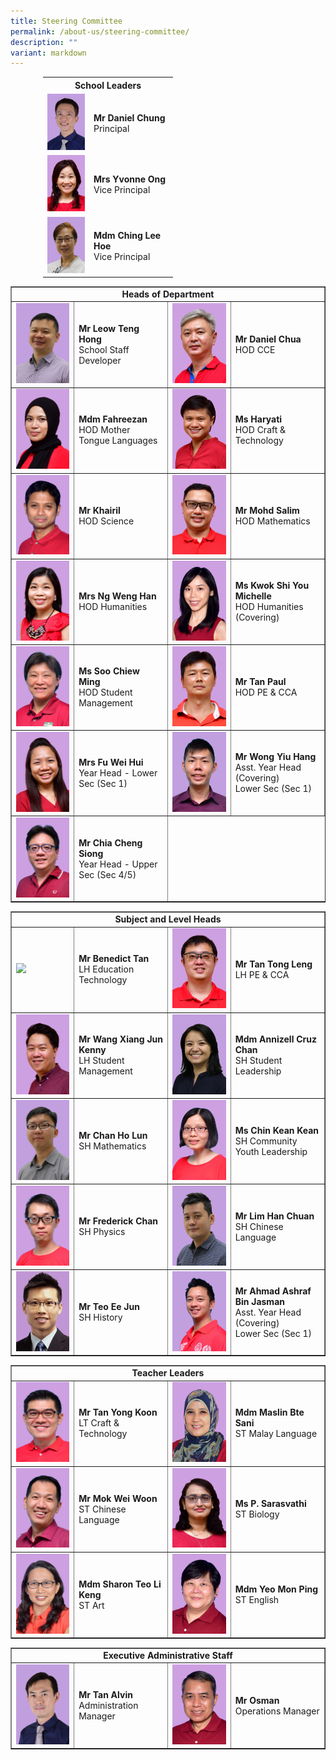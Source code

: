 ```yaml
---
title: Steering Committee
permalink: /about-us/steering-committee/
description: ""
variant: markdown
---
```

<table style="width: 400px; margin-left: auto; margin-right: auto;">
<tbody>
<tr>
<th style="text-align: center;" colspan="2">School Leaders</th>
</tr>
<tr>
<td style="width: 60px;"><img src="/images/sc1.jpg"></td>
<td style="width: 120px;">
<div><strong>Mr Daniel Chung</strong></div>
<div>Principal</div>
</td>
</tr>
<tr>
<td style="width: 60px;"><img src="/images/sc2.png"></td>
<td style="width: 120px;">
<div><strong>Mrs Yvonne Ong</strong></div>
<div>Vice Principal</div>
</td>
</tr>
<tr>
<td style="width: 60px;"><img src="/images/SC/MDM%20CHING%20LEE%20HOE.jpg"></td>
<td style="width: 120px;">
<div><strong>Mdm Ching Lee Hoe</strong></div>
<div>Vice Principal</div>
</td>
</tr>
</tbody>
</table>
<table style="border-collapse: collapse; width: 100%;" border="1">
<tbody>
<tr>
<td style="text-align: center;" colspan="4"><strong>Heads of Department</strong></td>
</tr>
<tr>
<td style="width: 20%;"><img src="/images/SC/LEOW%20TENG%20HONG.jpg"></td>
<td style="width: 30%;"><div><strong>Mr Leow Teng Hong </strong></div>
<div>School Staff Developer</div></td>
<td style="width: 20%;"><img src="/images/sc5.png"></td>
<td style="width: 30%;"><div><strong>Mr Daniel Chua</strong></div>
<div>HOD CCE</div></td>
</tr>
<tr>
<td style="width: 20%;"><img src="/images/sc6.png"></td>
<td style="width: 30%;"><div><strong>Mdm Fahreezan</strong></div>
<div>HOD Mother Tongue Languages</div></td>
<td style="width: 20%;"><img src="/images/sc7.png"></td>
<td style="width: 30%;"><div><strong>Ms Haryati</strong></div>
<div>HOD Craft &amp; Technology</div></td>
</tr>
<tr>
<td style="width: 20%;"><img src="/images/sc8.png"></td>
<td style="width: 30%;"><div><strong>Mr Khairil</strong></div>
<div>HOD Science</div></td>
<td style="width: 20%;"><img src="/images/sc9.png"></td>
<td style="width: 30%;"><div><strong>Mr Mohd Salim</strong></div>
<div>HOD Mathematics</div></td>
</tr>
<tr>
<td style="width: 20%;"><img src="/images/sc10.png"></td>
<td style="width: 30%;"><div><strong>Mrs Ng Weng Han</strong></div>
<div>HOD Humanities</div></td>
<td style="width: 20%;"><img src="/images/SC/MICHELLE%20KWOK.png"></td>
<td style="width: 30%;"><div><strong>Ms Kwok Shi You Michelle</strong></div>
<div>HOD Humanities (Covering)</div></td>

</tr>
<tr>
<td style="width: 20%;"><img src="/images/sc11.png"></td>
<td style="width: 30%;"><div><strong>Ms Soo Chiew Ming</strong></div>
<div>HOD Student Management</div></td>
<td style="width: 20%;"><img src="/images/sc12.png"></td>
<td style="width: 30%;"><div><strong>Mr Tan Paul</strong></div>
<div>HOD PE &amp; CCA</div></td>

</tr>
<tr>
<td style="width: 20%;"><img src="/images/sc15.png"></td>
<td style="width: 30%;"><div><strong>Mrs Fu Wei Hui</strong></div>
<div>Year Head - Lower Sec (Sec 1)</div></td>
<td style="width: 20%;"><img src="/images/SC/Wong%20Yiu%20Hang.jpg"></td>
<td style="width: 30%;"><div><strong>Mr Wong Yiu Hang</strong></div>
<div>Asst. Year Head (Covering)<br>Lower Sec (Sec 1)</div></td>
</tr>
<tr>
<td style="width: 20%;"><img src="/images/sc14.png"></td>
<td style="width: 30%;"><div><strong>Mr Chia Cheng Siong</strong></div>
<div>Year Head - Upper Sec (Sec 4/5)</div></td>

</tr>
</tbody>
</table>
<table style="border-collapse: collapse; width: 100%;" border="1">
<tbody>
<tr>
<td style="text-align: center;" colspan="4"><strong>Subject and Level Heads</strong></td>
</tr>
<tr>	
<td style="width: 20%;"><img src="/images/s1.png"></td>
<td style="width: 30%;"><div><strong>Mr Benedict Tan</strong></div>
<div>LH Education Technology</div></td>
<td style="width: 20%;"><img src="/images/s7.png"></td>
<td style="width: 30%;"><div><strong>Mr Tan Tong Leng</strong></div>
<div>LH PE &amp; CCA</div></td>
</tr>
<tr>
<td style="width: 20%;"><img src="/images/s9.png"></td>
<td style="width: 30%;"><div><strong>Mr Wang Xiang Jun Kenny</strong></div>
<div>LH Student Management</div></td>
<td style="width: 20%;"><img src="/images/SC/annizell.jpg"></td>
<td style="width: 30%;"><div><strong>Mdm Annizell Cruz Chan</strong></div>
<div>SH Student Leadership</div></td>
</tr>
<tr>
<td style="width: 20%;"><img src="/images/SC/CHAN%20HO%20LUN.jpg"></td>
<td style="width: 30%;"><div><strong>Mr Chan Ho Lun</strong></div>
<div>SH Mathematics</div></td>
<td style="width: 20%;"><img src="/images/SC/Chin%20Kean%20Kean.png"></td>
<td style="width: 30%;"><div><strong>Ms Chin Kean Kean</strong></div>
<div>SH Community Youth Leadership</div></td>
</tr>
<tr>
<td style="width: 20%;"><img src="/images/s4.png"></td>
<td style="width: 30%;"><div><strong>Mr Frederick Chan</strong></div>
<div>SH Physics</div></td>
<td style="width: 20%;"><img src="/images/SC/LIM%20HAN%20CHUAN.jpg"></td>
<td style="width: 30%;"><div><strong>Mr Lim Han Chuan</strong></div>
<div>SH Chinese Language</div></td>
</tr>
<tr>
<td style="width: 20%;"><img src="/images/s8.png"></td>
<td style="width: 30%;"><div><strong>Mr Teo Ee Jun</strong></div>
<div>SH History</div></td>
<td style="width: 20%;"><img src="/images/SC/Ahmad%20Ashraf%20Bin%20Jasman.jpg"></td>
<td style="width: 30%;"><div><strong>Mr Ahmad Ashraf Bin Jasman</strong></div>
<div>Asst. Year Head (Covering)<br>Lower Sec (Sec 1)</div></td>
</tr>

</tbody>
</table>
<table style="border-collapse: collapse; width: 100%;" border="1">
<tbody>
<tr>
<td style="text-align: center;" colspan="4"><strong>Teacher Leaders</strong></td>
</tr>
<tr>
<td style="width: 20%;"><img src="/images/tl1.png"></td>
<td style="width: 30%;"><div><strong>Mr Tan Yong Koon</strong></div>
<div>LT Craft &amp; Technology</div></td>
<td style="width: 20%;"><img src="/images/tl2.png"></td>
<td style="width: 30%;"><div><strong>Mdm Maslin Bte Sani</strong></div>
<div>ST Malay Language</div></td>
</tr>
<tr>
<td style="width: 20%;"><img src="/images/tl3.png"></td>
<td style="width: 30%;"><div><strong>Mr Mok Wei Woon</strong></div>
<div>ST Chinese Language</div></td>
<td style="width: 20%;"><img src="/images/tl5.png"></td>
<td style="width: 30%;"><div><strong>Ms P. Sarasvathi</strong></div>
<div>ST Biology</div></td>
</tr>
<tr>
<td style="width: 20%;"><img src="/images/tl6.png"></td>
<td style="width: 30%;"><div><strong>Mdm Sharon Teo Li Keng</strong></div>
<div>ST Art</div></td>
<td style="width: 20%;"><img src="/images/tl7.png"></td>
<td style="width: 30%;"><div><strong>Mdm Yeo Mon Ping</strong></div>
<div>ST English</div></td>
</tr>
</tbody>
</table>
<table style="border-collapse: collapse; width: 100%;" border="1">
<tbody>
<tr>
<td style="text-align: center;" colspan="4"><strong>Executive Administrative Staff</strong></td>
</tr>
<tr>
<td style="width: 20%;"><img src="/images/eas1.png"></td>
<td style="width: 30%;"><div><strong>Mr Tan Alvin</strong></div>
<div>Administration Manager</div></td>
<td style="width: 20%;"><img src="/images/eas2.png"></td>
<td style="width: 30%;"><div><strong>Mr Osman</strong></div>
<div>Operations Manager</div></td>
</tr>
</tbody>
</table>